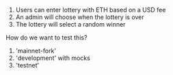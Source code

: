 1. Users can enter lottery with ETH based on a USD fee
2. An admin will choose when the lottery is over
3. The lottery will select a random winner

How do we want to test this?
1. 'mainnet-fork' 
2. 'development' with mocks
3. 'testnet'